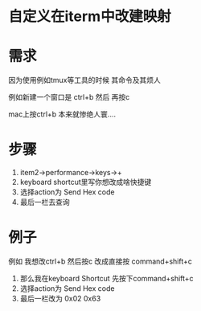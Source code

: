 # 自定义在iterm中改建映射

# 需求

因为使用例如tmux等工具的时候 其命令及其烦人

例如新建一个窗口是 ctrl+b 然后 再按c

mac上按ctrl+b 本来就惨绝人寰....

# 步骤

1. item2->performance->keys->+
2. keyboard shortcut里写你想改成啥快捷键
3. 选择action为 Send Hex code
4. 最后一栏去查询[](http://www.cisco.com/c/en/us/td/docs/ios/12_2/configfun/command/reference/ffun_r/frf019.pdf "查询键盘和16进制Hex转换的查询表")

# 例子

例如 我想改ctrl+b 然后按c 改成直接按 command+shift+c

1. 那么我在keyboard Shortcut 先按下command+shift+c
2. 选择action为 Send Hex code
3. 最后一栏改为 0x02 0x63